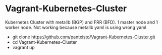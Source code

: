 # Vagrant-Kubernetes-Cluster

Kubernetes Cluster with metallb (BGP) and FRR (BFD). 1 master node and 1 worker node. Not working because metallb yaml is using wrong yaml

- git clone https://github.com/pantxisto/Vagrant-Kubernetes-Cluster.git
- cd Vagrant-Kubernetes-Cluster
- vagrant up
